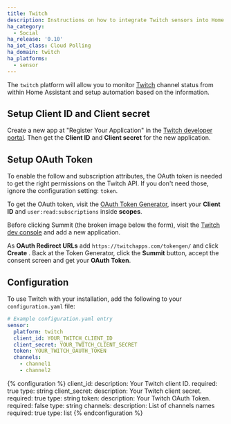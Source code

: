 ```yaml
---
title: Twitch
description: Instructions on how to integrate Twitch sensors into Home Assistant.
ha_category:
  - Social
ha_release: '0.10'
ha_iot_class: Cloud Polling
ha_domain: twitch
ha_platforms:
  - sensor
---
```


The `twitch` platform will allow you to monitor [Twitch](https://www.twitch.tv/) channel status from within Home Assistant and setup automation based on the information.

## Setup Client ID and Client secret

Create a new app at "Register Your Application" in the [Twitch developer portal](https://dev.twitch.tv/console/apps). Then get the __Client ID__ and __Client secret__ for the new application.

## Setup OAuth Token

To enable the follow and subscription attributes, the OAuth token is needed to get the right permissions on the Twitch API.
If you don't need those, ignore the configuration setting: `token`.

To get the OAuth token, visit the [OAuth Token Generator](https://twitchapps.com/tokengen/#), insert your __Client ID__ and `user:read:subscriptions` inside __scopes__.

Before clicking Summit (the broken image below the form), visit the [Twitch dev console](https://dev.twitch.tv/console) and add a new application.

As __OAuth Redirect URLs__ add `https://twitchapps.com/tokengen/` and click __Create__
.
Back at the Token Generator, click the __Summit__ button, accept the consent screen and get your __OAuth Token__.

## Configuration

To use Twitch with your installation, add the following to your `configuration.yaml` file:

```yaml
# Example configuration.yaml entry
sensor:
  platform: twitch
  client_id: YOUR_TWITCH_CLIENT_ID
  client_secret: YOUR_TWITCH_CLIENT_SECRET
  token: YOUR_TWITCH_OAUTH_TOKEN
  channels:
    - channel1
    - channel2
```

{% configuration %}
client_id:
  description: Your Twitch client ID.
  required: true
  type: string
client_secret:
  description: Your Twitch client secret.
  required: true
  type: string
token:
  description: Your Twitch OAuth Token.
  required: false
  type: string
channels:
  description: List of channels names
  required: true
  type: list
{% endconfiguration %}
